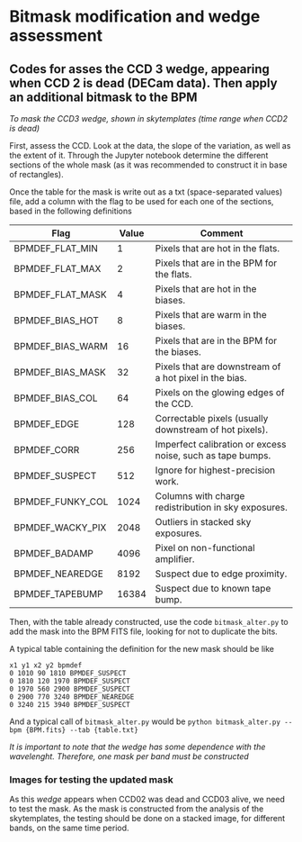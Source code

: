 # Bitmask modification and wedge assessment
## Codes for asses the CCD 3 wedge, appearing when CCD 2 is dead (DECam data). Then apply an additional bitmask to the BPM

*To mask the CCD3 wedge, shown in skytemplates (time range when CCD2 is dead)*

First, assess the CCD. Look at the data, the slope of the variation, as well
as the extent of it. Through the Jupyter notebook determine the different
sections of the whole mask (as it was recommended to construct it in base of
rectangles).

Once the table for the mask is write out as a txt (space-separated values)
file, add a column with the flag to be used for each one of the sections,
based in the following definitions

Flag | Value | Comment
-----|-------|--------
BPMDEF_FLAT_MIN | 1 | Pixels that are hot in the flats.
BPMDEF_FLAT_MAX | 2 | Pixels that are in the BPM for the flats.
BPMDEF_FLAT_MASK | 4 | Pixels that are hot in the biases.
BPMDEF_BIAS_HOT | 8 | Pixels that are warm in the biases.
BPMDEF_BIAS_WARM | 16 | Pixels that are in the BPM for the biases.
BPMDEF_BIAS_MASK | 32 | Pixels that are downstream of a hot pixel in the bias.
BPMDEF_BIAS_COL | 64 | Pixels on the glowing edges of the CCD.
BPMDEF_EDGE | 128 | Correctable pixels (usually downstream of hot pixels).
BPMDEF_CORR | 256 | Imperfect calibration or excess noise, such as tape bumps.
BPMDEF_SUSPECT | 512 | Ignore for highest-precision work.
BPMDEF_FUNKY_COL | 1024 | Columns with charge redistribution in sky exposures.
BPMDEF_WACKY_PIX | 2048 | Outliers in stacked sky exposures.
BPMDEF_BADAMP | 4096 | Pixel on non-functional amplifier.
BPMDEF_NEAREDGE | 8192 | Suspect due to edge proximity.
BPMDEF_TAPEBUMP | 16384 | Suspect due to known tape bump.

Then, with the table already constructed, use the code `bitmask_alter.py` to
add the mask into the BPM FITS file, looking for not to duplicate the bits.

A typical table containing the definition for the new mask should be like

```
x1 y1 x2 y2 bpmdef
0 1010 90 1810 BPMDEF_SUSPECT
0 1810 120 1970 BPMDEF_SUSPECT
0 1970 560 2900 BPMDEF_SUSPECT
0 2900 770 3240 BPMDEF_NEAREDGE
0 3240 215 3940 BPMDEF_SUSPECT
```

And a typical call of `bitmask_alter.py` would be
`python bitmask_alter.py --bpm {BPM.fits} --tab {table.txt}` 

*It is important to note that the wedge has some dependence with the 
wavelenght. Therefore, one mask per band must be constructed*

### Images for testing the updated mask
As this *wedge* appears when CCD02 was dead and CCD03 alive, we need to test 
the mask. As the mask is constructed from the analysis of the skytemplates, 
the testing should be done on a stacked image, for different bands, on the
same time period.

